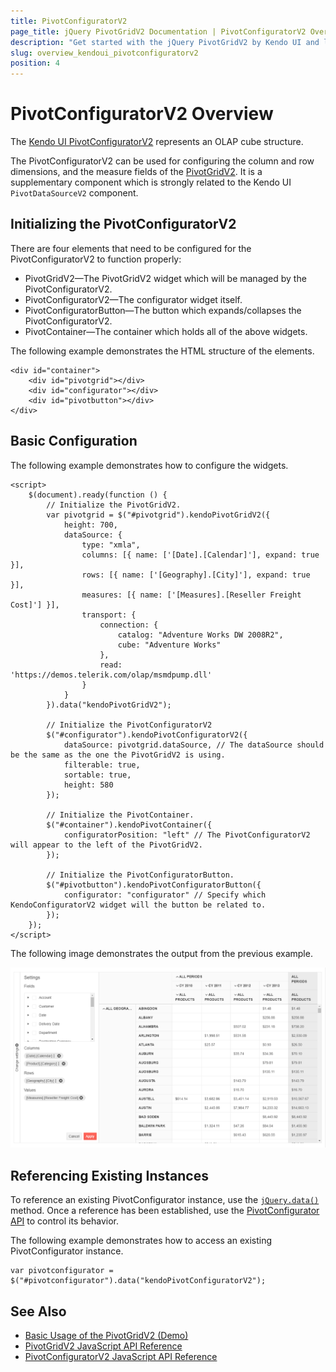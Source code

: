 ```yaml
---
title: PivotConfiguratorV2
page_title: jQuery PivotGridV2 Documentation | PivotConfiguratorV2 Overview
description: "Get started with the jQuery PivotGridV2 by Kendo UI and learn how to create and configure the Kendo UI PivotConfiguratorV2."
slug: overview_kendoui_pivotconfiguratorv2
position: 4
---
```


# PivotConfiguratorV2 Overview

The [Kendo UI PivotConfiguratorV2](/api/javascript/ui/pivotconfiguratorv2) represents an OLAP cube structure.

The PivotConfiguratorV2 can be used for configuring the column and row dimensions, and the measure fields of the [PivotGridV2](https://demos.telerik.com/kendo-ui/pivotgridv2/index). It is a supplementary component which is strongly related to the Kendo UI `PivotDataSourceV2` component.

## Initializing the PivotConfiguratorV2

There are four elements that need to be configured for the PivotConfiguratorV2 to function properly:

* PivotGridV2—The PivotGridV2 widget which will be managed by the PivotConfiguratorV2.
* PivotConfiguratorV2—The configurator widget itself.
* PivotConfiguratorButton—The button which expands/collapses the PivotConfiguratorV2.
* PivotContainer—The container which holds all of the above widgets.

The following example demonstrates the HTML structure of the elements.

    <div id="container">
        <div id="pivotgrid"></div>
        <div id="configurator"></div>
        <div id="pivotbutton"></div>
    </div>

## Basic Configuration

The following example demonstrates how to configure the widgets.

    <script>
        $(document).ready(function () {
            // Initialize the PivotGridV2.
            var pivotgrid = $("#pivotgrid").kendoPivotGridV2({
                height: 700,
                dataSource: {
                    type: "xmla",
                    columns: [{ name: ['[Date].[Calendar]'], expand: true }],
                    rows: [{ name: ['[Geography].[City]'], expand: true }],
                    measures: [{ name: ['[Measures].[Reseller Freight Cost]'] }],
                    transport: {
                        connection: {
                            catalog: "Adventure Works DW 2008R2",
                            cube: "Adventure Works"
                        },
                        read: 'https://demos.telerik.com/olap/msmdpump.dll'
                    }
                }
            }).data("kendoPivotGridV2");

            // Initialize the PivotConfiguratorV2
            $("#configurator").kendoPivotConfiguratorV2({
                dataSource: pivotgrid.dataSource, // The dataSource should be the same as the one the PivotGridV2 is using.
                filterable: true,
                sortable: true,
                height: 580
            });

            // Initialize the PivotContainer.
            $("#container").kendoPivotContainer({
                configuratorPosition: "left" // The PivotConfiguratorV2 will appear to the left of the PivotGridV2.
            });

            // Initialize the PivotConfiguratorButton.
            $("#pivotbutton").kendoPivotConfiguratorButton({
                configurator: "configurator" // Specify which KendoConfiguratorV2 widget will the button be related to.
            });
        });
    </script>

The following image demonstrates the output from the previous example.

![Kendo UI PivotConfigurator](../../../../images/pivotconfiguratorv2.png)

## Referencing Existing Instances

To reference an existing PivotConfigurator instance, use the [`jQuery.data()`](https://api.jquery.com/jQuery.data/) method. Once a reference has been established, use the [PivotConfigurator API](/api/javascript/ui/pivotconfiguratorv2) to control its behavior.

The following example demonstrates how to access an existing PivotConfigurator instance.

    var pivotconfigurator = $("#pivotconfigurator").data("kendoPivotConfiguratorV2");

## See Also

* [Basic Usage of the PivotGridV2 (Demo)](https://demos.telerik.com/kendo-ui/pivotgridv2/index)
* [PivotGridV2 JavaScript API Reference](/api/javascript/ui/pivotgridv2)
* [PivotConfiguratorV2 JavaScript API Reference](/api/javascript/ui/pivotconfiguratorv2)
